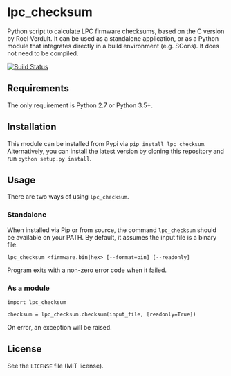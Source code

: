 # lpc_checksum
Python script to calculate LPC firmware checksums, based on the C version by Roel Verdult. It can be used as a standalone application, or as a Python module that integrates directly in a build environment (e.g. SCons). It does not need to be compiled.

[![Build Status](https://travis-ci.org/basilfx/lpc_checksum.svg?branch=master)](https://travis-ci.org/basilfx/lpc_checksum)

## Requirements
The only requirement is Python 2.7 or Python 3.5+.

## Installation
This module can be installed from Pypi via `pip install lpc_checksum`. Alternatively, you can install the latest version by cloning this repository and run `python setup.py install`.

## Usage
There are two ways of using `lpc_checksum`.

### Standalone
When installed via Pip or from source, the command `lpc_checksum` should be available on your PATH. By default, it assumes the input file is a binary file.

`lpc_checksum <firmware.bin|hex> [--format=bin] [--readonly]`

Program exits with a non-zero error code when it failed.

### As a module
```
import lpc_checksum

checksum = lpc_checksum.checksum(input_file, [readonly=True])
```

On error, an exception will be raised.

## License
See the `LICENSE` file (MIT license).

